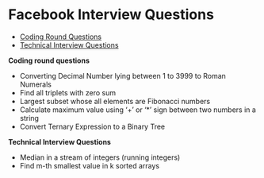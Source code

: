 
# Facebook Interview Questions
* [Coding Round Questions](#coding)
* [Technical Interview Questions](#tech)

<b name="coding">Coding round questions</b><br/>

<ul>

<li> Converting Decimal Number lying between 1 to 3999 to Roman Numerals </li>
<li> Find all triplets with zero sum </li>
<li> Largest subset whose all elements are Fibonacci numbers </li>
<li> Calculate maximum value using ‘+’ or ‘*’ sign between two numbers in a string </li>
<li> Convert Ternary Expression to a Binary Tree </li>

</ul>

<b name="tech">Technical Interview Questions</b>
<br/>
<ul>
<li> Median in a stream of integers (running integers) </li>
<li> Find m-th smallest value in k sorted arrays</li>
<ul>
